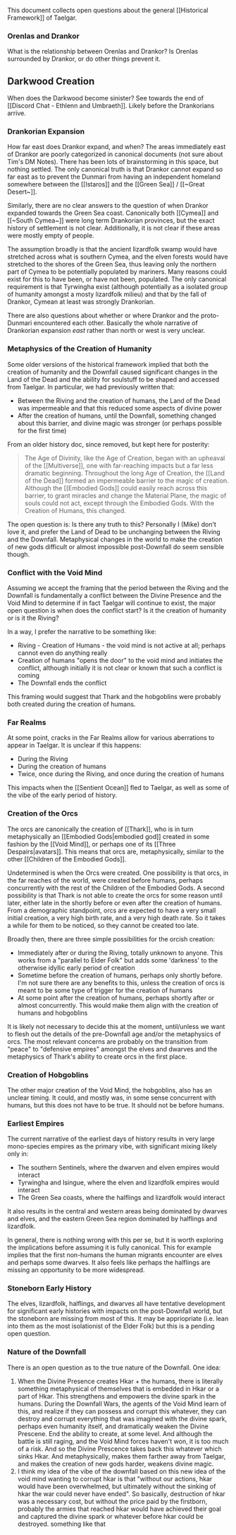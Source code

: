 This document collects open questions about the general [[Historical Framework]] of Taelgar.

### Orenlas and Drankor
What is the relationship between Orenlas and Drankor? Is Orenlas surrounded by Drankor, or do other things prevent it.

## Darkwood Creation
When does the Darkwood become sinister? See towards the end of  [[Discord Chat - Ethlenn and Umbraeth]].
Likely before the Drankorians arrive.

### Drankorian Expansion
How far east does Drankor expand, and when? The areas immediately east of Drankor are poorly categorized in canonical documents (not sure about Tim's DM Notes). There has been lots of brainstorming in this space, but nothing settled. The only canonical truth is that Drankor cannot expand so far east as to prevent the Dunmari from having an independent homeland somewhere between the [[Istaros]] and the [[Green Sea]] / [[~Great Desert~]].

Similarly, there are no clear answers to the question of when Drankor expanded towards the Green Sea coast. Canonically both [[Cymea]] and [[~South Cymea~]] were long term Drankorian provinces, but the exact history of settlement is not clear. Additionally, it is not clear if these areas were mostly empty of people.

The assumption broadly is that the ancient lizardfolk swamp would have stretched across what is southern Cymea, and the elven forests would have stretched to the shores of the Green Sea, thus leaving only the northern part of Cymea to be potentially populated by mariners. Many reasons could exist for this to have been, or have not been, populated.  The only canonical requirement is that Tyrwingha exist (although potentially as a isolated group of humanity amongst a mosty lizardfolk milieu) and that by the fall of Drankor, Cymean at least was strongly Drankorian.

There are also questions about whether or where Drankor and the proto-Dunmari encountered each other. Basically the whole narrative of Drankorian expansion _east_ rather than north or west is very unclear.
### Metaphysics of the Creation of Humanity
Some older versions of the historical framework implied that both the creation of humanity and the Downfall caused significant changes in the Land of the Dead and the ability for soulstuff to be shaped and accessed from Taelgar. In particular, we had previously written that:
* Between the Riving and the creation of humans, the Land of the Dead was impermeable and that this reduced some aspects of divine power
* After the creation of humans, until the Downfall, something changed about this barrier, and divine magic was stronger (or perhaps possible for the first time)

From an older history doc, since removed, but kept here for posterity:
> The Age of Divinity, like the Age of Creation, began with an upheaval of the [[Multiverse]], one with far-reaching impacts but a far less dramatic beginning. Throughout the long Age of Creation, the [[Land of the Dead]] formed an impermeable barrier to the magic of creation. Although the [[Embodied Gods]] could easily reach across this barrier, to grant miracles and change the Material Plane, the magic of souls could not act, except through the Embodied Gods. With the Creation of Humans, this changed. 

The open question is: Is there any truth to this? Personally I (Mike) don't love it, and prefer the Land of Dead to be unchanging between the Riving and the Downfall. Metaphysical changes in the world to make the creation of new gods difficult or almost impossible post-Downfall do seem sensible though.

### Conflict with the Void Mind
Assuming we accept the framing that the period between the Riving and the Downfall is fundamentally a conflict between the Divine Presence and the Void Mind to determine if in fact Taelgar will continue to exist, the major open question is when does the conflict start? Is it the creation of humanity or is it the Riving?

In a way, I prefer the narrative to be something like:
* Riving - Creation of Humans - the void mind is not active at all; perhaps cannot even do anything really
* Creation of humans "opens the door" to the void mind and initiates the conflict, although initially it is not clear or known that such a conflict is coming
* The Downfall ends the conflict

This framing would suggest that Thark and the hobgoblins were probably both created during the creation of humans.

### Far Realms
At some point, cracks in the Far Realms allow for various aberrations to appear in Taelgar. It is unclear if this happens:
* During the Riving
* During the creation of humans
* Twice, once during the Riving, and once during the creation of humans

This impacts when the [[Sentient Ocean]] fled to Taelgar, as well as some of the vibe of the early period of history.
### Creation of the Orcs
The orcs are canonically the creation of [[Thark]], who is in turn metaphysically an [[Embodied Gods|embodied god]] created in some fashion by the [[Void Mind]], or perhaps one of its [[Three Despairs|avatars]]. This means that orcs are, metaphysically, similar to the other [[Children of the Embodied Gods]].

Undetermined is when the Orcs were created. One possibility is that orcs, in the far reaches of the world, were created before humans, perhaps concurrently with the rest of the Children of the Embodied Gods. A second possibility is that Thark is not able to create the orcs for some reason until later, either late in the shortly before or even after the creation of humans. From a demographic standpoint, orcs are expected to have a very small initial creation, a very high birth rate, and a very high death rate. So it takes a while for them to be noticed, so they cannot be created too late.

Broadly then, there are three simple possibilities for the orcish creation:
* Immediately after or during the Riving, totally unknown to anyone. This works from a "parallel to Elder Folk" but adds some 'darkness' to the otherwise idyllic early period of creation
* Sometime before the creation of humans, perhaps only shortly before. I'm not sure there are any benefits to this, unless the creation of orcs is meant to be some type of trigger for the creation of humans
* At some point after the creation of humans, perhaps shortly after or almost concurrently. This would make them align with the creation of humans and hobgoblins

It is likely not necessary to decide this at the moment, until/unless we want to flesh out the details of the pre-Downfall age and/or the metaphysics of orcs. The most relevant concerns are probably on the transition from "peace" to "defensive empires" amongst the elves and dwarves and the metaphysics of Thark's ability to create orcs in the first place.

### Creation of Hobgoblins
The other major creation of the Void Mind, the hobgoblins, also has an unclear timing. It could, and mostly was, in some sense concurrent with humans, but this does not have to be true. It should not be before humans.

### Earliest Empires
The current narrative of the earliest days of history results in very large mono-species empires as the primary vibe, with significant mixing likely only in:
* The southern Sentinels, where the dwarven and elven empires would interact
* Tyrwingha and Isingue, where the elven and lizardfolk empires would interact
* The Green Sea coasts, where the halflings and lizardfolk would interact

It also results in the central and western areas being dominated by dwarves and elves, and the eastern Green Sea region dominated by halflings and lizardfolk.

In general, there is nothing wrong with this per se, but it is worth exploring the implications before assuming it is fully canonical. This for example implies that the first non-humans the human migrants encounter are elves and perhaps some dwarves. It also feels like perhaps the halflings are missing an opportunity to be more widespread.

### Stoneborn Early History
The elves, lizardfolk, halflings, and dwarves all have tentative development for significant early histories with impacts on the post-Downfall world, but the stoneborn are missing from most of this. It may be appriopriate (i.e. lean into them as the most isolationist of the Elder Folk) but this is a pending open question.

### Nature of the Downfall
There is an open question as to the true nature of the Downfall. One idea:

1. When the Divine Presence creates Hkar + the humans, there is literally something metaphysical of themselves that is embedded in Hkar or a part of Hkar. This strengthens and empowers the divine spark in the humans. During the Downfall Wars, the agents of the Void Mind learn of this, and realize if they can possess and corrupt this whatever, they can destroy and corrupt everything that was imagined with the divine spark, perhaps even humanity itself, and dramatically weaken the Divine Prescene. End the ability to create, at some level. And although the battle is still raging, and the Void Mind forces haven't won, it is too much of a risk. And so the Divine Prescence takes back this whatever which sinks Hkar. And metaphysically, makes them farther away from Taelgar, and makes the creation of new gods harder, weakens divine magic.
2. I think my idea of the vibe of the downfall based on this new idea of the void mind wanting to corrupt hkar is that "without our actions, hkar would have been overwhelmed, but ultimately without the sinking of hkar the war could never have ended". So basically, destruction of hkar was a necessary cost, but without the price paid by the firstborn, probably the armies that reached hkar would have achieved their goal and captured the divine spark or whatever before hkar could be destroyed. something like that
